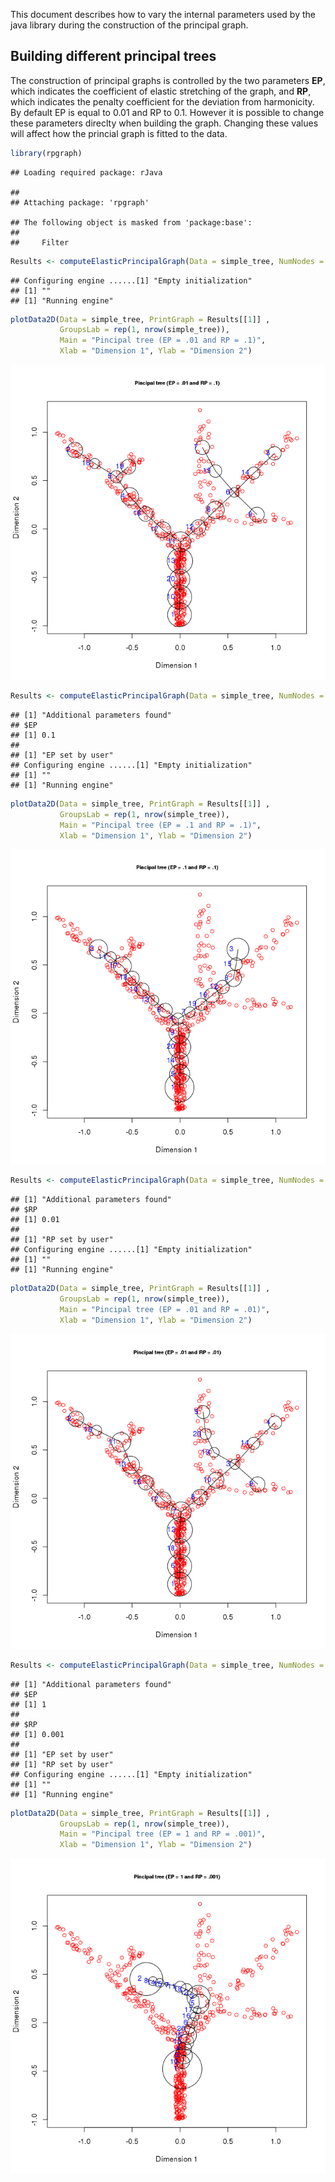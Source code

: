 This document describes how to vary the internal parameters used by the java library during the construction of the principal graph.

Building different principal trees
----------------------------------

The construction of principal graphs is controlled by the two parameters **EP**, which indicates the coefficient of elastic stretching of the graph, and **RP**, which indicates the penalty coefficient for the deviation from harmonicity. By default EP is equal to 0.01 and RP to 0.1. However it is possible to change these parameters direclty when building the graph. Changing these values will affect how the princial graph is fitted to the data.

``` r
library(rpgraph)
```

    ## Loading required package: rJava

    ## 
    ## Attaching package: 'rpgraph'

    ## The following object is masked from 'package:base':
    ## 
    ##     Filter

``` r
Results <- computeElasticPrincipalGraph(Data = simple_tree, NumNodes = 20, Method = 'DefaultPrincipalTreeConfiguration')
```

    ## Configuring engine ......[1] "Empty initialization"
    ## [1] ""
    ## [1] "Running engine"

``` r
plotData2D(Data = simple_tree, PrintGraph = Results[[1]] ,
           GroupsLab = rep(1, nrow(simple_tree)),
           Main = "Pincipal tree (EP = .01 and RP = .1)",
           Xlab = "Dimension 1", Ylab = "Dimension 2")
```

![](javapar_files/figure-markdown_github/unnamed-chunk-2-1.png)

``` r
Results <- computeElasticPrincipalGraph(Data = simple_tree, NumNodes = 20, Method = 'DefaultPrincipalTreeConfiguration', EP = .1)
```

    ## [1] "Additional parameters found"
    ## $EP
    ## [1] 0.1
    ## 
    ## [1] "EP set by user"
    ## Configuring engine ......[1] "Empty initialization"
    ## [1] ""
    ## [1] "Running engine"

``` r
plotData2D(Data = simple_tree, PrintGraph = Results[[1]] ,
           GroupsLab = rep(1, nrow(simple_tree)),
           Main = "Pincipal tree (EP = .1 and RP = .1)",
           Xlab = "Dimension 1", Ylab = "Dimension 2")
```

![](javapar_files/figure-markdown_github/unnamed-chunk-4-1.png)

``` r
Results <- computeElasticPrincipalGraph(Data = simple_tree, NumNodes = 20, Method = 'DefaultPrincipalTreeConfiguration', RP = .01)
```

    ## [1] "Additional parameters found"
    ## $RP
    ## [1] 0.01
    ## 
    ## [1] "RP set by user"
    ## Configuring engine ......[1] "Empty initialization"
    ## [1] ""
    ## [1] "Running engine"

``` r
plotData2D(Data = simple_tree, PrintGraph = Results[[1]] ,
           GroupsLab = rep(1, nrow(simple_tree)),
           Main = "Pincipal tree (EP = .01 and RP = .01)",
           Xlab = "Dimension 1", Ylab = "Dimension 2")
```

![](javapar_files/figure-markdown_github/unnamed-chunk-6-1.png)

``` r
Results <- computeElasticPrincipalGraph(Data = simple_tree, NumNodes = 20, Method = 'DefaultPrincipalTreeConfiguration', EP = 1, RP = .001)
```

    ## [1] "Additional parameters found"
    ## $EP
    ## [1] 1
    ## 
    ## $RP
    ## [1] 0.001
    ## 
    ## [1] "EP set by user"
    ## [1] "RP set by user"
    ## Configuring engine ......[1] "Empty initialization"
    ## [1] ""
    ## [1] "Running engine"

``` r
plotData2D(Data = simple_tree, PrintGraph = Results[[1]] ,
           GroupsLab = rep(1, nrow(simple_tree)),
           Main = "Pincipal tree (EP = 1 and RP = .001)",
           Xlab = "Dimension 1", Ylab = "Dimension 2")
```

![](javapar_files/figure-markdown_github/unnamed-chunk-8-1.png)
